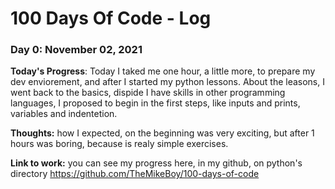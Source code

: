# 100 Days Of Code - Log

### Day 0: November 02, 2021

**Today's Progress**: Today I taked  me one hour, a little more, to prepare my dev enviorement, and after I started my python lessons. About the leasons, I went back to the basics, dispide I have skills in other programming languages, I proposed to begin in the first steps, like inputs and prints, variables and indentetion.

**Thoughts:** how I expected, on the beginning was very exciting, but after 1 hours was boring, because is realy simple exercises.

**Link to work:** you can see my progress here, in my github, on python's directory
    https://github.com/TheMikeBoy/100-days-of-code

